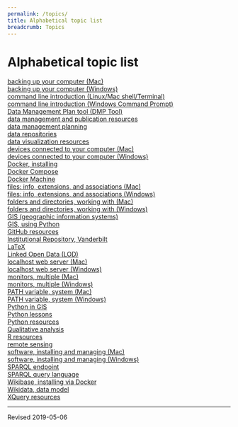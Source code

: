 ```yaml
---
permalink: /topics/
title: Alphabetical topic list
breadcrumb: Topics
---
```


# Alphabetical topic list

[backing up your computer (Mac)](../computer/backup-mac/)<br/>
[backing up your computer (Windows)](../computer/backup-windows/)<br/>
[command line introduction (Linux/Mac shell/Terminal)](../computer/command-unix/)<br/>
[command line introduction (Windows Command Prompt)](../computer/command-windows/)<br/>
[Data Management Plan tool (DMP Tool)](https://dmptool.org/)<br/>
[data management and publication resources](../manage/)<br/>
[data management planning](../manage/planning/)<br/>
[data repositories](../manage/repository/)<br/>
[data visualization resources](../viz/)<br/>
[devices connected to your computer (Mac)](../computer/connections-mac/)<br/>
[devices connected to your computer (Windows)](../computer/connections-windows/)<br/>
[Docker, installing](../host/docker/)<br/>
[Docker Compose](../host/dockercompose/)<br/>
[Docker Machine](../host/dockermachine/)<br/>
[files: info, extensions, and associations (Mac)](../computer/files-mac/)<br/>
[files: info, extensions, and associations (Windows)](../computer/files-windows/)<br/>
[folders and directories, working with (Mac)](../computer/directories-mac/)<br/>
[folders and directories, working with (Windows)](../computer/directories-windows/)<br/>
[GIS (geographic information systems)](../geo/gis/)<br/>
[GIS, using Python](../geo/gis/python/)<br/>
[GitHub resources](../manage/control/github/)<br/>
[Institutional Repository, Vanderbilt](https://ir.vanderbilt.edu/)<br/>
[LaTeX](../markup/)<br/>
[Linked Open Data (LOD)](../lod/)<br/>
[localhost web server (Mac)](../computer/command-unix/#localhost-web-servers)<br/>
[localhost web server (Windows)](../computer/command-windows/#localhost-web-servers)<br/>
[monitors, multiple (Mac)](../computer/connections-mac/#using-multiple-monitors)<br/>
[monitors, multiple (Windows)](../computer/connections-windows/#using-multiple-monitors)<br/>
[PATH variable, system (Mac)](../computer/command-unix/#the-system-path)<br/>
[PATH variable, system (Windows)](../computer/command-windows/#the-system-path)<br/>
[Python in GIS](../geo/gis/python/)<br/>
[Python lessons](../script/python/wg/)<br/>
[Python resources](../script/python/)<br/>
[Qualitative analysis](../qual/)<br/>
[R resources](../script/r/)<br/>
[remote sensing](../geo/rs/)<br/>
[software, installing and managing (Mac)](../computer/installation-mac/)<br/>
[software, installing and managing (Windows)](../computer/installation-windows/)<br/>
[SPARQL endpoint](https://sparql.vanderbilt.edu/)<br/>
[SPARQL query language](../lod/sparql/)<br/>
[Wikibase, installing via Docker](../lod/install/#using-docker-compose-to-create-an-instance-of-wikibase-on-your-local-computer)<br/>
[Wikidata, data model](../lod/wikibase/)<br/>
[XQuery resources](../script/xquery/)<br/>


----
Revised 2019-05-06
